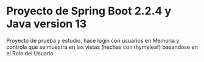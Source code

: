 # Proyecto de Spring Boot 2.2.4 y Java version 13

Proyecto de prueba y estudio, hace login con usuarios en Memoria y controla que se muestra en las vistas (hechas con thymeleaf) basandose en el Role del Usuario
